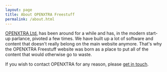 ```yaml
---
layout: page
title: About OPENXTRA Freestuff
permalink: /about.html
---
```


[OPENXTRA Ltd.](https://www.openxtra.co.uk/) has been around for a while and has, in the modern start-up parlance, pivoted a few times. We have built up a lot of software and content that doesn't really belong on the main website anymore. That's why the OPENXTRA Freestuff website was born as a place to put all of the content that would otherwise go to waste.

If you wish to contact OPENXTRA for any reason, please [get in touch](https://www.openxtra.co.uk/contact-us/).


